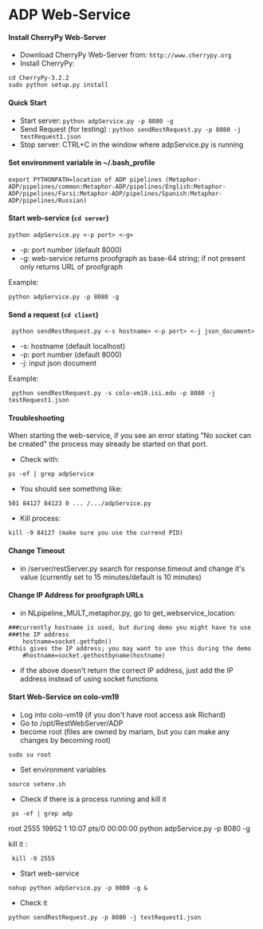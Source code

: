 ADP Web-Service
===============

#### Install CherryPy Web-Server

* Download CherryPy Web-Server from: `http://www.cherrypy.org`
* Install CherryPy:

```
cd CherryPy-3.2.2
sudo python setup.py install
```

#### Quick Start

* Start server: `python adpService.py -p 8080 -g`
* Send Request (for testing) : `python sendRestRequest.py -p 8080 -j testRequest1.json`
* Stop server: CTRL+C in the window where adpService.py is running

#### Set environment variable in ~/.bash_profile
```
export PYTHONPATH=location of ADP pipelines (Metaphor-ADP/pipelines/common:Metaphor-ADP/pipelines/English:Metaphor-ADP/pipelines/Farsi:Metaphor-ADP/pipelines/Spanish:Metaphor-ADP/pipelines/Russian)
```

#### Start web-service (`cd server`)

```
python adpService.py <-p port> <-g> 
```
* -p: port number (default 8000)
* -g: web-service returns proofgraph as base-64 string; if not present only returns URL of proofgraph

Example:
```
python adpService.py -p 8080 -g 
```

#### Send a request (`cd client`)

```
 python sendRestRequest.py <-s hostname> <-p port> <-j json_document>
```
* -s: hostname (default localhost)
* -p: port number (default 8000)
* -j: input json document
 
Example:

```
 python sendRestRequest.py -s colo-vm19.isi.edu -p 8080 -j testRequest1.json
```

#### Troubleshooting

When starting the web-service, if you see an error stating "No socket
can be created" the process may already be started on that port.

* Check with:
```
ps -ef | grep adpService
```
* You should see something like:
```
501 84127 84123 0 ... /.../adpService.py
```
* Kill process:
```
kill -9 84127 (make sure you use the currend PID)
```

#### Change Timeout

* in /server/restServer.py search for response.timeout and change it's value
(currently set to 15 minutes/default is 10 minutes)

#### Change IP Address for proofgraph URLs

* in NLpipeline_MULT_metaphor.py, go to get_webservice_location:
```
###currently hostname is used, but during demo you might have to use
###the IP address
	hostname=socket.getfqdn()
#this gives the IP address; you may want to use this during the demo
	#hostname=socket.gethostbyname(hostname)
```

* if the above doesn't return the correct IP address, just add the IP
address instead of using socket functions

#### Start Web-Service on colo-vm19

* Log into colo-vm19 (if you don't have root access ask Richard)
* Go to /opt/RestWebServer/ADP
* become root (files are owned by mariam, but you can make any changes by becoming root)

```
sudo su root 
```
* Set environment variables

```
source setenv.sh
```
* Check if there is a process running and kill it
```
 ps -ef | grep adp
```
 root      2555 19952  1 10:07 pts/0    00:00:00 python adpService.py -p 8080 -g

 kill it : 
```
 kill -9 2555
```

* Start web-service
```
nohup python adpService.py -p 8080 -g &
```
* Check it
```
python sendRestRequest.py -p 8080 -j testRequest1.json
```

